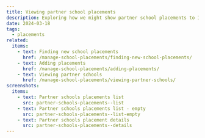```yaml
---
title: Viewing partner school placements
description: Exploring how we might show partner school placements to ITT providers
date: 2024-03-18
tags:
  - placements
related:
  items:
    - text: Finding new school placements
      href: /manage-school-placements/finding-new-school-placements/
    - text: Adding placements
      href: /manage-school-placements/adding-placements/
    - text: Viewing partner schools
      href: /manage-school-placements/viewing-partner-schools/
screenshots:
  items:
    - text: Partner schools placements list
      src: partner-schools-placements--list
    - text: Partner schools placements list - empty
      src: partner-schools-placements--list-empty
    - text: Partner schools placement details
      src: partner-schools-placements--details
---
```

